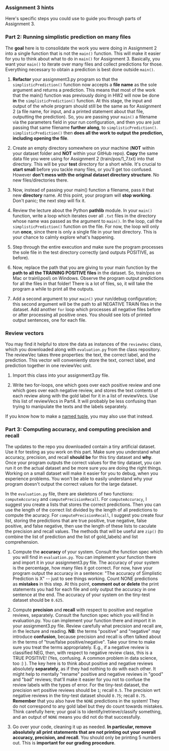 ### Assignment 3 hints

Here's specific steps you could use to guide you through parts of Assignment 3.

### Part 2: Running simplistic prediction on many files

The **goal** here is to consolidate the work you were doing in Assignment 2 into a single function that is not the `main()` function. This will make it easier for you to think about what to do in `main()` for Assignment 3. Basically, you want your `main()` to iterate over many files and collect predictions for those. Everything necessary to obtain a prediction is best done outside `main()`. 

1. **Refactor** your assignment3.py program so that the `simplisticPrediction()` function now accepts a **file name** as the sole argument and returns a prediction. This means that most of the work that the main() function was previously doing in HW2 will now be done **in** the `simplisticPrediction()` function. At this stage, the input and output of the whole program should still be the same as for Assignment 2 (a file name, for input, and a printed statement about that file, outputting the prediction). So, you are passing your `main()` a filename via the parameters field in your run configuration, and then you are just passing that same filename **further along**, to `simplisticPrediction()`. `simplisticPrediction()` then **does all the work to output the prediction, including opening the file**.

2. Create an empty directory somewhere on your machine (**NOT** within your dataset folder and **NOT** within your GitHub repo). **Copy** the same data file you were using for Assignment 2 (train/pos/1_7.txt) into that directory. This will be your **test** directory for a short while. It's crucial to **start small** before you tackle many files, or you'll get too confused. However **don't mess with the original dataset directory structure**. No new files/directories there.

3. Now, instead of passing your main() function a filename, pass it that new **directory** name. At this point, your program will **stop working**. Don't panic; the next step will fix it.

4. Review the lecture about the Python **pathlib** module. In your `main()` function, write a loop which iterates over all `.txt` files in the directory whose name was passed as the argument to `main()`. In the loop, call the `simplisticPrediction()` function on the file. For now, the loop will only run **once**, since there is only a single file in your test directory. This is your chance to calmly explore what's happening.

5. Step through the entire execution and make sure the program processes the sole file in the test directory correctly (and outputs POSITIVE, as before).

6. Now, replace the path that you are giving to your main function by the **path to all the TRAINING POSITIVE files** in the dataset. So, train/pos on Mac or train\\\pos\\\ on Windows. Observe the program output predictions for all the files in that folder! There is a lot of files, so, it will take the program a while to print all the outputs.

7. Add a second argument to your `main()` your run/debug configuration; this second argument will be the path to all NEGATIVE TRAIN files in the dataset. Add another `for` loop which processes all negative files before or after processing all positive ones. You should see lots of printed output sentences, one for each file.

### Review vectors ###

You may find it helpful to store the data as instances of the `reviewVec` class, which you downloaded along with `evaluation.py` from the class repository. The reviewVec takes three properties: the text, the correct label, and the prediction. This vector will conveniently store the text, correct label, and prediction together in one reviewVec unit.

1. Import this class into your assignment3.py file.

2. Write two for-loops, one which goes over each positive review and one which goes over each negative review, and stores the text contents of each review along with the gold label for it in a list of reviewVecs. Use this list of reviewVecs in Part4. It will probably be less confusing than trying to manipulate the texts and the labels separately.

If you know how to make a [named tuple](https://docs.python.org/3/library/collections.html#collections.namedtuple), you may also use that instead.

### Part 3: Computing accuracy, and computing precision and recall

The updates to the repo you downloaded contain a tiny artificial dataset. Use it for testing as you work on this part. Make sure you understand what accuracy, precision, and recall **should be** for this tiny dataset and **why**. Once your program outputs the correct values for the tiny dataset, you can run it on the actual dataset and be more sure you are doing the right things. Working on a small dataset will make it easier for you to debug, when you experience problems. You won't be able to easily understand why your program doesn't output the correct values for the large dataset.

In the `evaluation.py` file, there are skeletons of two functions: `computeAccuracy` and `computePrecisionRecall`. For `computeAccuracy`, I suggest you create a lists that stores the correct predictions. Then you can use the length of the correct list divided by the length of all predictions to compute the acuracy. For `computePrecisionRecall`, I suggest you create four list, storing the predictions that are true positive, true negative, false positive, and false negative, then use the length of these lists to caculate the precision and recall values. The methods that will be useful are `zip()` (to combine the list of prediction and the list of gold_labels) and list comprehension.

1. Compute the **accuracy** of your system. Consult the function spec which you will find in `evaluation.py`. You can implement your function there and import it in your assignment3.py file. The accuracy of your system is the percentage, how many files it got correct. For now, have your program output the accuracy in a sentence: "The accuracy of Simplistic Prediction is X" -- just to see things working. Count NONE predictions as **mistakes** in this step. At this point, **comment out or delete** the print statements you had for each file and only output the accuracy in one sentence at the end. The accuracy of your system on the tiny-test dataset should be `0.625`. 

2. Compute **precision** and **recall** with respect to positive and negative reviews, separately. Consult the function spec which you will find in evaluation.py. You can implement your function there and import it in your assignment3.py file. Review carefully what precision and recall are, in the lecture and reading. **NB**: the terms "positive" and "negative" may introduce **confusion**, because precision and recall is often talked about in the terms of "true/false positive/negative". Take your time to make sure you treat the terms appropriately. E.g., if a negative review is classified NEG, then, with respect to negative review class, this is a TRUE POSITIVE! (Yes, confusing. A common problem in data science, too :) ). The key here is to think about positive and negative reviews absolutely **separately**, as if they had nothing to do with each other. It might help to mentally "rename" positive and negative reviews in "good" and "bad" reviews; that'll make it easier for you not to confuse the review labels with the types of error. For the tiny-test dataset, the precision wrt positive reviews should be `1`; recall `0.5`. The precision wrt negative reviews in the tiny-test dataset should `0.75`; recall `0.75`. **Remember** that you also have the `NONE` predictions in the system! They do not correspond to any gold label but they do count towards mistakes. Think carefully here; your goal is to identify/retrieve/classify something, and an output of `NONE` means you did not do that successfully.

3. Go over your code, cleaning it up as needed. **In particular, remove absolutely all print statements that are not printing out your overall accuracy, precision, and recall**. You should only be printing 5 numbers out. This is **important for our grading procedure**. 
